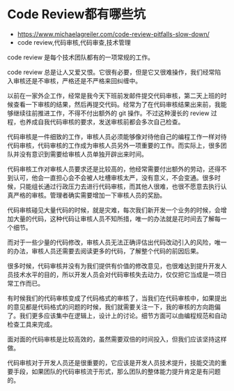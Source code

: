 # Code Review都有哪些坑
- https://www.michaelagreiler.com/code-review-pitfalls-slow-down/
- code review,代码审核,代码审查,技术管理

code review 是每个技术团队都有的一项常规的工作。

code review 总是让人又爱又恨。它很有必要，但是它又很难操作，我们经常陷入审核还是不审核，严格还是不严格来回纠缠中。

以前在一家外企工作，经常是我今天下班前发邮件提交代码审核，第二天上班的时候查看一下审核的结果，然后再提交代码。经常为了在代码审核结果出来前，我能够继续往前推进工作，不得不付出额外的 git 操作。不过这种漫长的 review 过程，也养成自我代码审核的要求，发送审核前都会多次自己检查。

代码审核是一件细致的工作，审核人员必须能够像对待他自己的编程工作一样对待代码审核，代码审核的工作成为审核人员另外一项重要的工作。而实际上，很多团队并没有意识到需要给审核人员单独开辟出来时间。

代码审核工作对审核人员要求还是比较高的，他经常需要付出额外的劳动，还得不到认可，他会一直担心会不会被人吐槽审核太严，没有意义，不会变通。很多时候，只能组长通过行政压力去进行代码审核，而其他人很难，也很不愿意去执行认真严格的审核。管理者确实需要增加一下审核人员的奖励。

代码审核碰见大量代码的时候，就是灾难，每次我们新开发一个业务的时候，会增加大量的代码，这种代码让审核人员不知所措，唯一的办法就是花时间去了解每一个细节。

而对于一些少量的代码修改，审核人员无法正确评估出代码改动引入的风险，唯一的办法，审核人员还需要去阅读更多的代码，了解整个代码的前因后果。

很多时候，代码审核并没有为我们提供有价值的修改意见，也很难达到提升开发人员技术水平的目的，所以开发人员会对代码审核失去动力，仅仅把它当成是一项日常工作而已。

有时候我们的代码审核变成了代码格式的审核了，当我们在代码审核中，如果提出的意见都是代码格式的问题的时候，我们就需要关注一下，我的审核的方向跑偏了。我们更多应该集中在逻辑上，设计上的讨论。细节方面可以由编程规范和自动检查工具来完成。

面对面的代码审核是比较高效的，虽然需要双倍的时间投入，但我们应该坚持这样做。

代码审核对于开发人员还是很重要的，它应该是开发人员技术提升，技能交流的重要手段，如果团队的代码审核流于形式，那么团队的整体能力提升肯定是有问题的。

